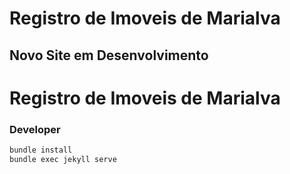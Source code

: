 # Registro de Imoveis de Marialva

## Novo Site em Desenvolvimento

# Registro de Imoveis de Marialva

### Developer

```bash
bundle install
bundle exec jekyll serve
```
